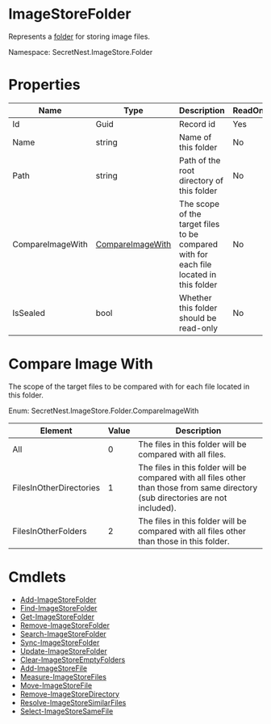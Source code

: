 # ImageStoreFolder
Represents a [folder](../concept/Folder.md) for storing image files.

Namespace: SecretNest.ImageStore.Folder

# Properties
|Name|Type|Description|ReadOnly|
|---|---|---|---|
|Id|Guid|Record id|Yes|
|Name|string|Name of this folder|No|
|Path|string|Path of the root directory of this folder|No|
|CompareImageWith|[CompareImageWith](#compare-image-with)|The scope of the target files to be compared with for each file located in this folder|No|
|IsSealed|bool|Whether this folder should be read-only|No|

# Compare Image With
The scope of the target files to be compared with for each file located in this folder.

Enum: SecretNest.ImageStore.Folder.CompareImageWith

|Element|Value|Description|
|---|---|---|
|All|0|The files in this folder will be compared with all files.|
|FilesInOtherDirectories|1|The files in this folder will be compared with all files other than those from same directory (sub directories are not included).|
|FilesInOtherFolders|2|The files in this folder will be compared with all files other than those in this folder.|

# Cmdlets
  * [Add-ImageStoreFolder](../cmdlet/Folder/AddFolder.md)
  * [Find-ImageStoreFolder](../cmdlet/Folder/FindFolder.md)
  * [Get-ImageStoreFolder](../cmdlet/Folder/GetFolder.md)
  * [Remove-ImageStoreFolder](../cmdlet/Folder/RemoveFolder.md)
  * [Search-ImageStoreFolder](../cmdlet/Folder/SearchFolder.md)
  * [Sync-ImageStoreFolder](../cmdlet/Folder/SyncFolder.md)
  * [Update-ImageStoreFolder](../cmdlet/Folder/UpdateFolder.md)
  * [Clear-ImageStoreEmptyFolders](../cmdlet/Folder/ClearEmptyFolders.md)
  * [Add-ImageStoreFile](../cmdlet/File/AddFile.md)
  * [Measure-ImageStoreFiles](../cmdlet/File/MeasureFiles.md)
  * [Move-ImageStoreFile](../cmdlet/File/MoveFile.md)
  * [Remove-ImageStoreDirectory](../cmdlet/File/RemoveDirectory.md)
  * [Resolve-ImageStoreSimilarFiles](../cmdlet/SimilarFile/ResolveSimilarFiles.md) 
  * [Select-ImageStoreSameFile](../cmdlet/SameFile/SelectSameFile.md)